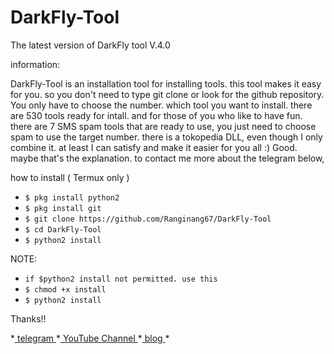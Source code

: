 # DarkFly-Tool
The latest version of DarkFly tool V.4.0

information:

DarkFly-Tool is an installation tool for installing tools. this tool makes it easy for you. so you don't need to type git clone or look for the github repository. You only have to choose the number. which tool you want to install. there are 530 tools ready for intall. and for those of you who like to have fun. there are 7 SMS spam tools that are ready to use, you just need to choose spam to use the target number. there is a tokopedia DLL, even though I only combine it. at least I can satisfy and make it easier for you all :)
Good. maybe that's the explanation. to contact me more about the telegram below,

how to install ( Termux only )

* `$ pkg install python2`
* `$ pkg install git`
* `$ git clone https://github.com/Ranginang67/DarkFly-Tool`
* `$ cd DarkFly-Tool`
* `$ python2 install`

NOTE:

* `if $python2 install not permitted. use this`
* `$ chmod +x install`
* `$ python2 install`
 
 Thanks!!
 
*[ telegram ](https://t.me/M_ambari)
*[ YouTube Channel ](https://www.youtube.com/channel/UCNMD5U02GFeWLqmrl_XSPGQ)
*[ blog ](http://j0mlo.blogspot.com)
*
